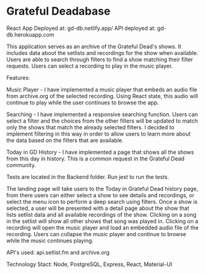 # Grateful Deadabase

React App Deployed at: gd-db.netlify.app/
API deployed at: gd-db.herokuapp.com

This application serves as an archive of the Grateful Dead's shows. It includes data about the setlists and recordings for the show when available.
Users are able to search through filters to find a show matching their filter requests. Users can select a recording to play in the music player.

Features:

Music Player - I have implemented a music player that embeds an audio file from archive.org of the selected recording. 
Using React state, this audio will continue to play while the user continues to browse the app.

Searching - I have implemented a responsive searching function. Users can select a filter and the choices from the other filters will be updated to match only the 
shows that match the already selected filters. I decided to implement filtering in this way in order to allow users to learn more about the data based on the 
filters that are available.

Today in GD History - I have implemented a page that shows all the shows from this day in history. This is a common request in the Grateful Dead community.

Tests are located in the Backend folder. Run jest to run the tests.

The landing page will take users to the Today in Grateful Dead history page, from there users can either select a show to see details and recordings, or select the 
menu icon to perform a deep search using filters. Once a show is selected, a user will be presented with a detail page about the show that lists setlist data and all
available recordings of the show. Clicking on a song in the setlist will show all other shows that song was played in. Clicking on a recording will open the music player
and load an embedded audio file of the recording. Users can collapse the music player and continue to browse while the music continues playing.

API's used: api.setlist.fm and archive.org

Technology Stact: Node, PostgreSQL, Express, React, Material-UI

